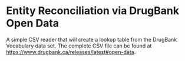 # Entity Reconciliation via DrugBank Open Data

A simple CSV reader that will create a lookup table from the DrugBank Vocabulary data set. The complete CSV file can be found at https://www.drugbank.ca/releases/latest#open-data. 